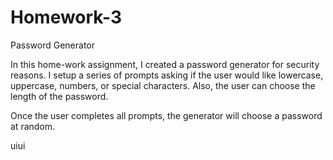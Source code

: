 # Homework-3
Password Generator

In this home-work assignment, I created a password generator for security reasons. I setup a series of prompts asking if the user would like lowercase, uppercase, numbers, or special characters. Also, the user can choose the length of the password.

Once the user completes all prompts, the generator will choose a password at random. 

uiui
